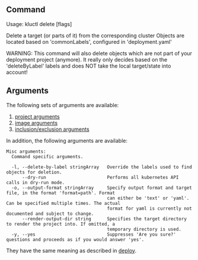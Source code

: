 <!-- This comment is uncommented when auto-synced to www-kluctl.io

---
title: "delete"
linkTitle: "delete"
weight: 10
description: >
    delete command
---
-->

## Command
<!-- BEGIN SECTION "delete" "Usage" false -->
Usage: kluctl delete [flags]

Delete a target (or parts of it) from the corresponding cluster
Objects are located based on 'commonLabels', configured in 'deployment.yaml'

WARNING: This command will also delete objects which are not part of your deployment
project (anymore). It really only decides based on the 'deleteByLabel' labels and does NOT
take the local target/state into account!

<!-- END SECTION -->

## Arguments
The following sets of arguments are available:
1. [project arguments](./common-arguments#project-arguments)
1. [image arguments](./common-arguments#image-arguments)
1. [inclusion/exclusion arguments](./common-arguments#inclusionexclusion-arguments)

In addition, the following arguments are available:
<!-- BEGIN SECTION "delete" "Misc arguments" true -->
```
Misc arguments:
  Command specific arguments.

  -l, --delete-by-label stringArray   Override the labels used to find objects for deletion.
      --dry-run                       Performs all kubernetes API calls in dry-run mode.
  -o, --output-format stringArray     Specify output format and target file, in the format 'format=path'. Format
                                      can either be 'text' or 'yaml'. Can be specified multiple times. The actual
                                      format for yaml is currently not documented and subject to change.
      --render-output-dir string      Specifies the target directory to render the project into. If omitted, a
                                      temporary directory is used.
  -y, --yes                           Suppresses 'Are you sure?' questions and proceeds as if you would answer 'yes'.

```
<!-- END SECTION -->

They have the same meaning as described in [deploy](#deploy).
